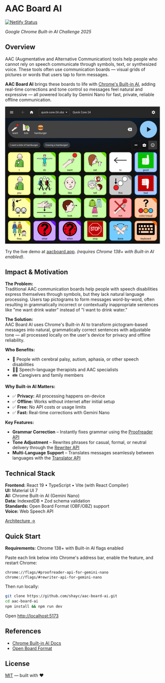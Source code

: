 # AAC Board AI

[![Netlify Status](https://api.netlify.com/api/v1/badges/d6e3dbf1-40d1-4343-9f56-3c9368d2fe56/deploy-status)](https://app.netlify.com/projects/aacboard/deploys)

_Google Chrome Built-in AI Challenge 2025_

## Overview

AAC (Augmentative and Alternative Communication) tools help people who cannot rely on speech communicate through symbols, text, or synthesized voice. These tools often use communication boards — visual grids of pictures or words that users tap to form messages.

**AAC Board AI** brings these boards to life with [Chrome's Built-in AI](https://developer.chrome.com/docs/ai/built-in), adding real-time corrections and tone control so messages feel natural and expressive — all powered locally by Gemini Nano for fast, private, reliable offline communication.

![AAC Board AI interface](screenshot.png)

Try the live demo at [aacboard.app](https://aacboard.app). _(requires Chrome 138+ with Built-in AI enabled)_.

## Impact & Motivation

**The Problem:**  
Traditional AAC communication boards help people with speech disabilities express themselves through symbols, but they lack natural language processing. Users tap pictograms to form messages word-by-word, often resulting in grammatically incorrect or contextually inappropriate sentences like "me want drink water" instead of "I want to drink water."

**The Solution:**  
AAC Board AI uses Chrome's Built-in AI to transform pictogram-based messages into natural, grammatically correct sentences with adjustable tone — all processed locally on the user's device for privacy and offline reliability.

**Who Benefits:**
- 🧑 People with cerebral palsy, autism, aphasia, or other speech disabilities
- 👨‍⚕️ Speech-language therapists and AAC specialists
- 👪 Caregivers and family members

**Why Built-in AI Matters:**
- ✅ **Privacy:** All processing happens on-device
- ✅ **Offline:** Works without internet after initial setup
- ✅ **Free:** No API costs or usage limits
- ✅ **Fast:** Real-time corrections with Gemini Nano

**Key Features:**
- **Grammar Correction** – Instantly fixes grammar using the [Proofreader API](https://developer.chrome.com/docs/ai/proofreader-api)
- **Tone Adjustment** – Rewrites phrases for casual, formal, or neutral delivery through the [Rewriter API](https://developer.chrome.com/docs/ai/rewriter-api)
- **Multi-Language Support** – Translates messages seamlessly between languages with the [Translator API](https://developer.chrome.com/docs/ai/translator-api)

## Technical Stack

**Frontend:** React 19 • TypeScript • Vite (with React Compiler)  
**UI:** Material UI 7  
**AI:** Chrome Built-in AI (Gemini Nano)  
**Data:** IndexedDB • Zod schema validation  
**Standards:** Open Board Format (OBF/OBZ) support  
**Voice:** Web Speech API

[Architecture →](src/)

## Quick Start

**Requirements:** Chrome 138+ with Built-in AI flags enabled

Paste each link below into Chrome's address bar, enable the feature, and restart Chrome:

```
chrome://flags/#proofreader-api-for-gemini-nano
chrome://flags/#rewriter-api-for-gemini-nano
```

Then run locally:

```bash
git clone https://github.com/shayc/aac-board-ai.git
cd aac-board-ai
npm install && npm run dev
```

Open [http://localhost:5173](http://localhost:5173)

## References

- [Chrome Built-in AI Docs](https://developer.chrome.com/docs/ai/built-in)
- [Open Board Format](https://www.openboardformat.org/)

## License

[MIT](./LICENSE) — built with ❤️
